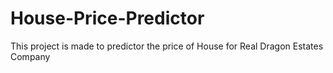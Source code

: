 # House-Price-Predictor
This project is made to predictor the price of House for Real Dragon Estates Company
